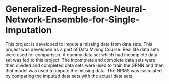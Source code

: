 # Generalized-Regression-Neural-Network-Ensemble-for-Single-Imputation

This project is developed to impute a missing data from data sets. This project was developed as a part of Data Mining Course. Real life data sets were used for comparison. A dummy data set which had incomplete data set was fed to this project. The incomplete and complete data sets were then divided and completed data sets were used to train the GRNN and then that model was used to impute the missing data. The NRMS was calculated by comparing the imputed data sets with the actual data sets.
